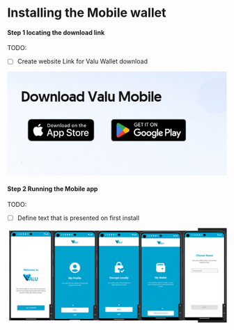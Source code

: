 # Installing the Mobile wallet

#### Step 1 locating the download link

TODO:
- [ ] Create website Link for Valu Wallet download

![](/assets/downloadwallet.png)

#### Step 2 Running the Mobile app

TODO:
- [ ] Define text that is presented on first install

![](/assets/walletintro.png)